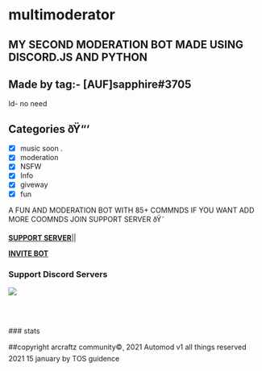 # multimoderator
## MY SECOND MODERATION BOT MADE USING DISCORD.JS AND PYTHON
## Made by tag:- [AUF]sapphire#3705
Id- no need
## Categories ðŸ“‘


- [x] music soon .
- [x] moderation
- [x] NSFW 
- [x] Info
- [x] giveway
- [x] fun

A FUN AND MODERATION BOT WITH 85+ COMMNDS 
IF YOU WANT ADD MORE COOMNDS JOIN SUPPORT SERVER ðŸ˜


**[SUPPORT SERVER](https://discord.gg/WzMgKp4VMb)**||

**[INVITE BOT](https://discord.com/oauth2/authorize?client_id=801266298029211668&permissions=8&scope=bot)**
### Support Discord Servers
<a href="https://discord.gg/gQaptwMnyz"><img src="http://invidget.switchblade.xyz/WzMgKp4VMb"/></a>

<br><br>
</div>
### stats


</a>

##copyright arcraftz community©¸ 2021 Automod v1
all things reserved 2021 15 january by TOS guidence

